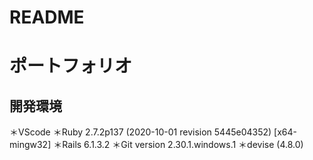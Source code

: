 # README

# ポートフォリオ

## 開発環境

＊VScode
＊Ruby 2.7.2p137 (2020-10-01 revision 5445e04352) [x64-mingw32]
＊Rails 6.1.3.2
＊Git version 2.30.1.windows.1
＊devise (4.8.0)